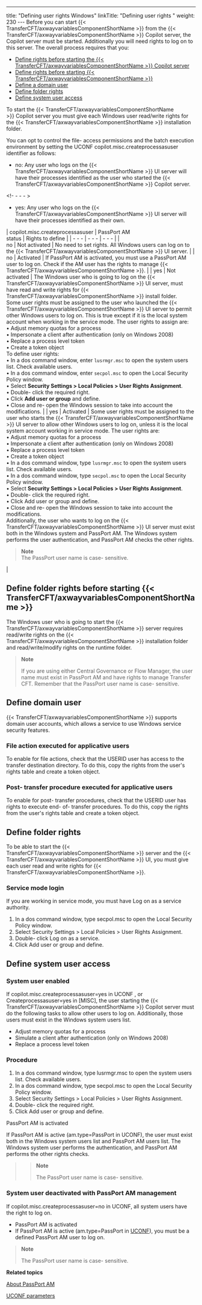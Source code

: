 ---
title: "Defining user rights Windows"
linkTitle: "Defining user rights "
weight: 230
--- Before you can start {{< TransferCFT/axwayvariablesComponentShortName  >}} from the {{< TransferCFT/axwayvariablesComponentShortName  >}} Copilot server, the Copilot server must be started. Additionally you will need rights to log on to this server. The overall process requires that you:

- [Define rights before starting the {{< TransferCFT/axwayvariablesComponentShortName >}} Copilot server](#Define_rights_before_starting_Transfer_CFT)
- [Define rights before starting {{< TransferCFT/axwayvariablesComponentShortName >}}](#Define_rights_before_starting_Transfer_CFT)
- [Define a domain user](#Define%20domain%20user)
- [Define folder rights](#Define)
- [Define system user access](#Define2)

To start the {{< TransferCFT/axwayvariablesComponentShortName  >}} Copilot server you must give each Windows user read/write rights for the {{< TransferCFT/axwayvariablesComponentShortName  >}} installation folder.

You can opt to control the file- access permissions and the batch execution environment by setting the UCONF copilot.misc.createprocessasuser identifier as follows:

- no: Any user who logs on the {{< TransferCFT/axwayvariablesComponentShortName >}} UI server will have their processes identified as the user who started the {{< TransferCFT/axwayvariablesComponentShortName >}} Copilot server.

<!- - - - >

- yes: Any user who logs on the {{< TransferCFT/axwayvariablesComponentShortName >}} UI server will have their processes identified as their own.

| copilot.misc.createprocessasuser  | PassPort AM<br/> status | Rights to define  |
| - - - | - - - | - - - |
|  <br/> no | Not activated  | No need to set rights. All Windows users can log on to the {{< TransferCFT/axwayvariablesComponentShortName  >}} UI server.  |
| no | Activated  | If PassPort AM is activated, you must use a PassPort AM user to log on. Check if the AM user has the rights to manage {{< TransferCFT/axwayvariablesComponentShortName  >}}. |
| yes  | Not activated  | <span id="Define user rights in Windows"></span>The Windows user who is going to log on the {{< TransferCFT/axwayvariablesComponentShortName  >}} UI server, must have read and write rights for {{< TransferCFT/axwayvariablesComponentShortName  >}} install folder.<br/> Some user rights must be assigned to the user who launched the {{< TransferCFT/axwayvariablesComponentShortName  >}} UI server to permit other Windows users to log on. This is true except if it is the local system account when working in the service mode. The user rights to assign are:<br/> • Adjust memory quotas for a process<br/> • Impersonate a client after authentication (only on Windows 2008)<br/> • Replace a process level token<br/> • Create a token object<br/> To define user rights:<br/> • In a dos command window, enter <code>lusrmgr.msc</code> to open the system users list. Check available users.<br/> • In a dos command window, enter <code>secpol.msc</code> to open the Local Security Policy window.<br/> • Select ****Security Settings &gt; Local Policies &gt; User Rights Assignment****.<br/> • Double- click the required right.<br/> • Click ****Add user or group**** and define.<br/> • Close and re- open the Windows session to take into account the modifications. |
| yes  | Activated  | Some user rights must be assigned to the user who starts the {{< TransferCFT/axwayvariablesComponentShortName  >}} UI server to allow other Windows users to log on, unless it is the local system account working in service mode. The user rights are:<br/> • Adjust memory quotas for a process<br/> • Impersonate a client after authentication (only on Windows 2008)<br/> • Replace a process level token<br/> • Create a token object<br/> • In a dos command window, type <code>lusrmgr.msc</code> to open the system users list. Check available users.<br/> • In a dos command window, type <code>secpol.msc</code> to open the Local Security Policy window.<br/> • Select ****Security Settings &gt; Local Policies &gt; User Rights Assignment****.<br/> • Double- click the required right.<br/> • Click Add user or group and define.<br/> • Close and re- open the Windows session to take into account the modifications.<br/> Additionally, the user who wants to log on the {{< TransferCFT/axwayvariablesComponentShortName  >}} UI server must exist both in the Windows system and PassPort AM. The Windows system performs the user authentication, and PassPort AM checks the other rights.<br/> <blockquote> **Note**<br/> The PassPort user name is case- sensitive.<br/> </blockquote>  |

<span id="Define_rights_before_starting_Transfer_CFT"></span>

## Define folder rights before starting {{< TransferCFT/axwayvariablesComponentShortName  >}}

The Windows user who is going to start the {{< TransferCFT/axwayvariablesComponentShortName  >}} server requires read/write rights on the {{< TransferCFT/axwayvariablesComponentShortName  >}} installation folder and read/write/modify rights on the runtime folder.

> **Note**
>
> If you are using either Central Governance or Flow Manager, the user name must exist in PassPort AM and have rights to manage Transfer CFT. Remember that the PassPort user name is case- sensitive.

<span id="Define domain user"></span>

## Define domain user

{{< TransferCFT/axwayvariablesComponentShortName  >}} supports domain user accounts, which allows a service to use Windows service security features.

### File action executed for applicative users

To enable for file actions, check that the USERID user has access to the transfer destination directory. To do this, copy the rights from the user's rights table and create a token object.

### Post- transfer procedure executed for applicative users

To enable for post- transfer procedures, check that the USERID user has rights to execute end- of- transfer procedures. To do this, copy the rights from the user's rights table and create a token object.

<span id="Define"></span>

## Define folder rights

To be able to start the {{< TransferCFT/axwayvariablesComponentShortName  >}} server and the {{< TransferCFT/axwayvariablesComponentShortName  >}} UI, you must give each user read and write rights for {{< TransferCFT/axwayvariablesComponentShortName  >}}.

### Service mode login

If you are working in service mode, you must have Log on as a service authority.

1. In a dos command window, type secpol.msc to open the Local Security Policy window.
1. Select Security Settings > Local Policies > User Rights Assignment.
1. Double- click Log on as a service.
1. Click Add user or group and define.

<span id="Define2"></span>

## Define system user access

### System user enabled

If copilot.misc.createprocessasuser=yes in UCONF , or Createprocessasuser=yes in [MISC], the user starting the {{< TransferCFT/axwayvariablesComponentShortName  >}} Copilot server must do the following tasks to allow other users to log on. Additionally, those users must exist in the Windows system users list.

- Adjust memory quotas for a process
- Simulate a client after authentication (only on Windows 2008)
- Replace a process level token

### Procedure

1. In a dos command window, type lusrmgr.msc to open the system users list. Check available users.
1. In a dos command window, type secpol.msc to open the Local Security Policy window.
1. Select Security Settings > Local Policies > User Rights Assignment.
1. Double- click the required right.
1. Click Add user or group and define.

PassPort AM is activated

If PassPort AM is active (am.type=PassPort in UCONF), the user must exist both in the Windows system users list and PassPort AM users list. The Windows system user performs the authentication, and PassPort AM performs the other rights checks.

> > **Note**
> >
> > The PassPort user name is case- sensitive.

### System user deactivated with PassPort AM management

If copilot.misc.createprocessasuser=no in UCONF, all system users have the right to log on.

- PassPort AM is activated
- If PassPort AM is active (am.type=PassPort in [UCONF](../../../../../admin_intro/uconf/uconf_parameters)), you must be a defined PassPort AM user to log on.

> **Note**
>
> The PassPort user name is case- sensitive.

****Related topics****

[About PassPort AM](../../../../../internal_a_m_start_here/about_passport_am)

[UCONF parameters](../../../../../admin_intro/uconf/uconf_parameters)
